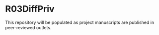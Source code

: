 # R03DiffPriv
This repository will be populated as project manuscripts are published in peer-reviewed outlets.
